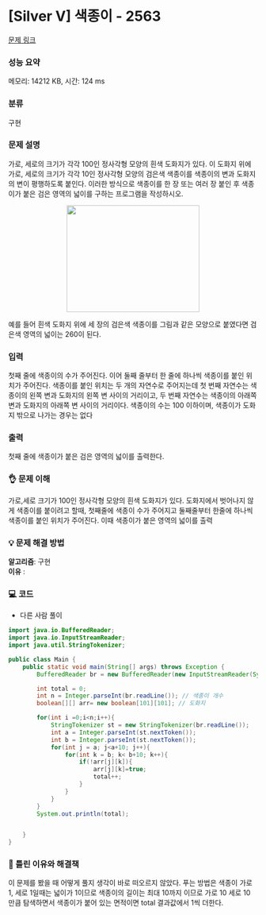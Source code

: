 # [Silver V] 색종이 - 2563 

[문제 링크](https://www.acmicpc.net/problem/2563) 

### 성능 요약

메모리: 14212 KB, 시간: 124 ms

### 분류

구현

### 문제 설명

<p>가로, 세로의 크기가 각각 100인 정사각형 모양의 흰색 도화지가 있다. 이 도화지 위에 가로, 세로의 크기가 각각 10인 정사각형 모양의 검은색 색종이를 색종이의 변과 도화지의 변이 평행하도록 붙인다. 이러한 방식으로 색종이를 한 장 또는 여러 장 붙인 후 색종이가 붙은 검은 영역의 넓이를 구하는 프로그램을 작성하시오.</p>

<p style="text-align: center;"><img alt="" src="https://upload.acmicpc.net/6000c956-1b07-4913-83c3-72eda18fa1d1/-/preview/" style="width: 268px; height: 215px;"></p>

<p>예를 들어 흰색 도화지 위에 세 장의 검은색 색종이를 그림과 같은 모양으로 붙였다면 검은색 영역의 넓이는 260이 된다.</p>

### 입력 

 <p>첫째 줄에 색종이의 수가 주어진다. 이어 둘째 줄부터 한 줄에 하나씩 색종이를 붙인 위치가 주어진다. 색종이를 붙인 위치는 두 개의 자연수로 주어지는데 첫 번째 자연수는 색종이의 왼쪽 변과 도화지의 왼쪽 변 사이의 거리이고, 두 번째 자연수는 색종이의 아래쪽 변과 도화지의 아래쪽 변 사이의 거리이다. 색종이의 수는 100 이하이며, 색종이가 도화지 밖으로 나가는 경우는 없다</p>

### 출력 

 <p>첫째 줄에 색종이가 붙은 검은 영역의 넓이를 출력한다.</p>


### 👌 문제 이해
가로,세로 크기가 100인 정사각형 모양의 흰색 도화지가 있다. 도화지에서 벗어나지 않게 색종이를 붙이려고 할때, 첫째줄에 색종이 수가 주어지고 둘째줄부터 한줄에 하나씩 색종이를 붙인 위치가 주어진다. 이때 색종이가 붙은 영역의 넓이를 출력

### 💡 문제 해결 방법<br>
**알고리즘**: 구현<br>
**이유** : 

### 💻 코드
* 다른 사람 풀이
```java
import java.io.BufferedReader;
import java.io.InputStreamReader;
import java.util.StringTokenizer;

public class Main {
    public static void main(String[] args) throws Exception {
        BufferedReader br = new BufferedReader(new InputStreamReader(System.in));

        int total = 0;
        int n = Integer.parseInt(br.readLine()); // 색종이 개수
        boolean[][] arr= new boolean[101][101]; // 도화지

        for(int i =0;i<n;i++){
            StringTokenizer st = new StringTokenizer(br.readLine());
            int a = Integer.parseInt(st.nextToken());
            int b = Integer.parseInt(st.nextToken());
            for(int j = a; j<a+10; j++){
                for(int k = b; k< b+10; k++){
                    if(!arr[j][k]){
                        arr[j][k]=true;
                        total++;
                    }
                }
            }
        }
        System.out.println(total);


    }
}
```

### 🤔 틀린 이유와 해결책<br>
이 문제를 봤을 때 어떻게 풀지 생각이 바로 떠오르지 않았다. 푸는 방법은 색종이 가로 1, 세로 1일때는 넓이가 1이므로 색종이의 길이는 최대 10까지 이므로 가로 10 세로 10 만큼 탐색하면서 색종이가 붙어 있는 면적이면 total 결과값에서 1씩 더한다.
